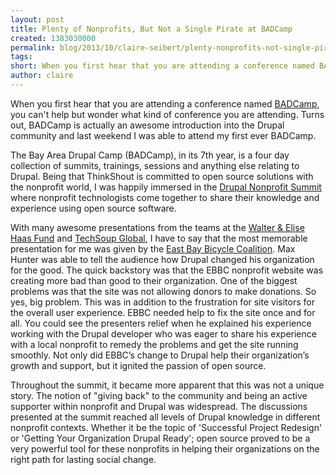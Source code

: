```yaml
---
layout: post
title: Plenty of Nonprofits, But Not a Single Pirate at BADCamp
created: 1383030000
permalink: blog/2013/10/claire-seibert/plenty-nonprofits-not-single-pirate-badcamp
tags:
short: When you first hear that you are attending a conference named BADCamp, you can't help but wonder what kind of conference you are attending. Turns out, BADCamp is actually an awesome introduction into the Drupal community and last weekend I was able to attend my first ever BADCamp.
author: claire
---
```

When you first hear that you are attending a conference named [BADCamp](http://2013.badcamp.net/), you can't help but wonder what kind of conference you are attending.  Turns out, BADCamp is actually an awesome introduction into the Drupal community and last weekend I was able to attend my first ever BADCamp.

The Bay Area Drupal Camp (BADCamp), in its 7th year, is a four day collection of summits, trainings, sessions and anything else relating to Drupal.  Being that ThinkShout is committed to open source solutions with the nonprofit world, I was happily immersed in the [Drupal Nonprofit Summit](http://2013.badcamp.net/events/drupal-nonprofit-summit) where nonprofit technologists come together to share their knowledge and experience using open source software. 

With many awesome presentations from the teams at the [Walter & Elise Haas Fund](http://www.haassr.org/) and [TechSoup Global](http://www.techsoupglobal.org/), I have to say that the most memorable presentation for me was given by the [East Bay Bicycle Coalition](https://www.ebbc.org/).  Max Hunter was able to tell the audience how Drupal changed his organization for the good.  The quick backstory was that the EBBC nonprofit website was creating more bad than good to their organization.  One of the biggest problems was that the site was not allowing donors to make donations.  So yes, big problem. This was in addition to the frustration for site visitors for the overall user experience.  EBBC needed help to fix the site once and for all.  You could see the presenters relief when he explained his experience working with the Drupal developer who was eager to share his experience with a local nonprofit to remedy the problems and get the site running smoothly.  Not only did EBBC’s change to Drupal help their organization’s growth and support, but it ignited the passion of open source.

Throughout the summit, it became more apparent that this was not a unique story.  The notion of "giving back" to the community and being an active supporter within nonprofit and Drupal was widespread.  The discussions presented at the summit reached all levels of Drupal knowledge in different nonprofit contexts. Whether it be the topic of 'Successful Project Redesign' or 'Getting Your Organization Drupal Ready'; open source proved to be a very powerful tool for these nonprofits in helping their organizations on the right path for lasting social change.
